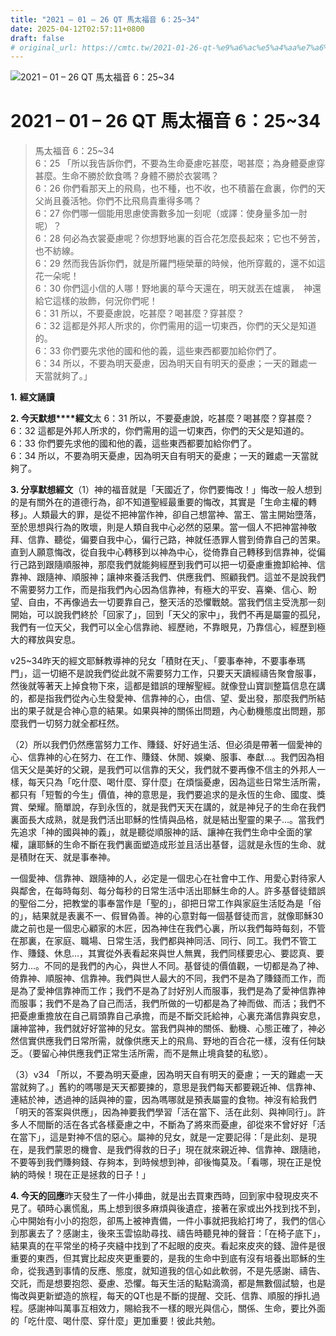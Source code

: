 ```yaml
---
title: "2021 – 01 – 26 QT 馬太福音 6：25~34"
date: 2025-04-12T02:57:11+0800
draft: false
# original_url: https://cmtc.tw/2021-01-26-qt-%e9%a6%ac%e5%a4%aa%e7%a6%8f%e9%9f%b3-6%ef%bc%9a2534
---
```


![2021 – 01 – 26 QT 馬太福音 6：25\~34](/images/qt.jpg   "2021 – 01 – 26 QT 馬太福音 6：25\~34")

# 2021 – 01 – 26 QT 馬太福音 6：25\~34

> 馬太福音 6：25\~34  
> 6：25 「所以我告訴你們，不要為生命憂慮吃甚麼，喝甚麼；為身體憂慮穿甚麼。生命不勝於飲食嗎？身體不勝於衣裳嗎？  
> 6：26 你們看那天上的飛鳥，也不種，也不收，也不積蓄在倉裏，你們的天父尚且養活牠。你們不比飛鳥貴重得多嗎？  
> 6：27 你們哪一個能用思慮使壽數多加一刻呢（或譯：使身量多加一肘呢）？  
> 6：28 何必為衣裳憂慮呢？你想野地裏的百合花怎麼長起來；它也不勞苦，也不紡線。  
> 6：29 然而我告訴你們，就是所羅門極榮華的時候，他所穿戴的，還不如這花一朵呢！  
> 6：30 你們這小信的人哪！野地裏的草今天還在，明天就丟在爐裏，　神還給它這樣的妝飾，何況你們呢！  
> 6：31 所以，不要憂慮說，吃甚麼？喝甚麼？穿甚麼？  
> 6：32 這都是外邦人所求的，你們需用的這一切東西，你們的天父是知道的。  
> 6：33 你們要先求他的國和他的義，這些東西都要加給你們了。  
> 6：34 所以，不要為明天憂慮，因為明天自有明天的憂慮；一天的難處一天當就夠了。」

**1.** **經文誦讀**

**2. 今天默想****經文**太 6：31 所以，不要憂慮說，吃甚麼？喝甚麼？穿甚麼？  
6：32 這都是外邦人所求的，你們需用的這一切東西，你們的天父是知道的。  
6：33 你們要先求他的國和他的義，這些東西都要加給你們了。  
6：34 所以，不要為明天憂慮，因為明天自有明天的憂慮；一天的難處一天當就夠了。

**3. 分享默想經文**（1）神的福音就是「天國近了，你們要悔改！」悔改一般人想到的是有關外在的道德行為，卻不知道聖經最重要的悔改，其實是「生命主權的轉移」。人類最大的罪，是從不把神當作神，卻自己想當神、當王、當主開始墮落，至於思想與行為的敗壞，則是人類自我中心必然的惡果。當一個人不把神當神敬拜、信靠、聽從，偏要自我中心，偏行己路，神就任憑罪人嘗到倚靠自己的苦果。直到人願意悔改，從自我中心轉移到以神為中心，從倚靠自己轉移到信靠神，從偏行己路到跟隨順服神，那麼我們就能夠經歷到我們可以把一切憂慮重擔卸給神、信靠神、跟隨神、順服神；讓神來養活我們、供應我們、照顧我們。這並不是說我們不需要努力工作，而是指我們內心因為信靠神，有極大的平安、喜樂、信心、盼望、自由，不再像過去一切要靠自己，整天活的恐懼戰兢。當我們信主受洗那一刻開始，可以說我們終於「回家了」，回到「天父的家中」，我們不再是屬靈的孤兒，我們有一位天父，我們可以全心信靠祂、經歷祂，不靠眼見，乃靠信心，經歷到極大的釋放與安息。

v25\~34昨天的經文耶穌教導神的兒女「積財在天」、「要事奉神，不要事奉瑪門」，這一切絕不是說我們從此就不需要努力工作，只要天天讀經禱告聚會服事，然後就等著天上掉食物下來，這都是錯誤的理解聖經。就像登山寶訓整篇信息在講的，都是指我們從內心生發愛神、信靠神的心，由信、望、愛出發，那麼我們所結出的果子就是合神心意的結果。如果與神的關係出問題，內心動機態度出問題，那麼我們一切努力就全都枉然。

（2）所以我們仍然應當努力工作、賺錢、好好過生活、但必須是帶著一個愛神的心、信靠神的心在努力、在工作、賺錢、休閒、娛樂、服事、奉獻…。我們因為相信天父是美好的父親，是我們可以信靠的天父，我們就不要再像不信主的外邦人一樣，每天只為「吃什麼、喝什麼、穿什麼」在煩惱憂慮，因為這些日常生活所需，都只有「短暫的今生」價值，神的意思是，我們要追求的是永恆的生命、國度、獎賞、榮耀。簡單說，存到永恆的，就是我們天天在講的，就是神兒子的生命在我們裏面長大成熟，就是我們活出耶穌的性情與品格，就是結出聖靈的果子…。當我們先追求「神的國與神的義」，就是聽從順服神的話、讓神在我們生命中全面的掌權，讓耶穌的生命不斷在我們裏面塑造成形並且活出基督，這就是永恆的生命、就是積財在天、就是事奉神。

一個愛神、信靠神、跟隨神的人，必定是一個忠心在社會中工作、用愛心對待家人與鄰舍，在每時每刻、每分每秒的日常生活中活出耶穌生命的人。許多基督徒錯誤的聖俗二分，把教堂的事奉當作是「聖的」，卻把日常工作與家庭生活貶為是「俗的」，結果就是表裏不一、假冒偽善。神的心意對每一個基督徒而言，就像耶穌30歲之前也是一個忠心顧家的木匠，因為神住在我們心裏，所以我們每時每刻，不管在那裏，在家庭、職場、日常生活，我們都與神同活、同行、同工。我們不管工作、賺錢、休息…，其實從外表看起來與世人無異，我們同樣要忠心、要認真、要努力…。不同的是我們的內心，與世人不同。基督徒的價值觀，一切都是為了神、倚靠神、順服神、信靠神。我們與世人最大的不同，我們不是為了賺錢而工作，而是為了愛神信靠神而工作；我們不是為了討好別人而服事，我們是為了愛神信靠神而服事；我們不是為了自己而活，我們所做的一切都是為了神而做、而活；我們不把憂慮重擔放在自己肩頭靠自己承擔，而是不斷交託給神，心裏充滿信靠與安息，讓神當神，我們就好好當神的兒女。當我們與神的關係、動機、心態正確了，神必然信實供應我們日常所需，就像供應天上的飛鳥、野地的百合花一樣，沒有任何缺乏。（要留心神供應我們正常生活所需，而不是無止境貪婪的私慾）。

（3）v34 「所以，不要為明天憂慮，因為明天自有明天的憂慮；一天的難處一天當就夠了。」舊約的嗎哪是天天都要揀的，意思是我們每天都要親近神、信靠神、連結於神，透過神的話與神的靈，因為嗎哪就是預表屬靈的食物。神沒有給我們「明天的答案與供應」，因為神要我們學習「活在當下、活在此刻、與神同行」。許多人不間斷的活在各式各樣憂慮之中，不斷為了將來而憂慮，卻從來不曾好好「活在當下」，這是對神不信的惡心。屬神的兒女，就是一定要記得：「是此刻、是現在，是我們蒙恩的機會、是我們得救的日子」現在就來親近神、信靠神、跟隨祂，不要等到我們賺夠錢、存夠本，到時候想到神，卻後悔莫及。「看哪，現在正是悅納的時候！現在正是拯救的日子！」

**4. 今天的回應**昨天發生了一件小挿曲，就是出去買東西時，回到家中發現皮夾不見了。頓時心裏慌亂，馬上想到很多麻煩與後遺症，接著在家或出外找到找不到，心中開始有小小的抱怨，卻馬上被神責備，一件小事就把我給打垮了，我們的信心到那裏去了？感謝主，後來玉雲協助尋找、禱告時聽見神的聲音：「在椅子底下」，結果真的在平常坐的椅子夾縫中找到了不起眼的皮夾。看起來皮夾的錢、證件是很重要的東西，但其實比起皮夾更重要的，是我的生命中到底有沒有培養出耶穌的生命，從我遇到事情的反應、態度，就知道我的信心如此軟弱，不是先感謝、禱告、交託，而是想要抱怨、憂慮、恐懼。每天生活的點點滴滴，都是無數個試驗，也是悔改與更新塑造的旅程，每天的QT也是不斷的提醒、交託、信靠、順服的掙扎過程。感謝神叫萬事互相效力，賜給我不一樣的眼光與信心，關係、生命，要比外面的「吃什麼、喝什麼、穿什麼」更加重要！彼此共勉。